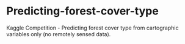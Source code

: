 # Predicting-forest-cover-type
Kaggle Competition - Predicting forest cover type from cartographic variables only (no remotely sensed data).
